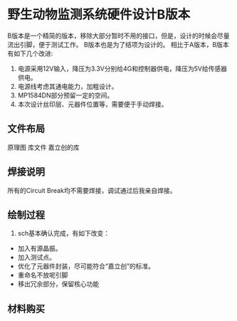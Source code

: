 <!--
 * @Author: your name
 * @Date: 2020-05-31 23:00:52
 * @LastEditTime: 2020-06-15 10:41:23
 * @LastEditors: Please set LastEditors
 * @Description: In User Settings Edit
 * @FilePath: \undefinedd:\项目\动物监测2019N\硬件\01 PCB绘制\AMP_PCB_Project\Bproj\readme.md
-->

# 野生动物监测系统硬件设计B版本

B版本是一个精简的版本，移除大部分暂时不用的接口，但是，设计的时候会尽量流出引脚，便于测试工作。
B版本也是为了结项为设计的。
相比于A版本，B版本有如下几个改进:

1. 电源采用12V输入，降压为3.3V分别给4G和控制器供电，降压为5V给传感器供电。
2. 电源线考虑其通电能力，加粗设计。
3. MP1584DN部分预留一定的空间。
4. 本次设计丝印层、元器件位置等，需要便于手动焊接。

## 文件布局

原理图
库文件
嘉立创的库

## 焊接说明

所有的Circuit Break均不需要焊接，调试通过后我亲自焊接。

## 绘制过程

1. sch基本确认完成，有如下改变：

* 加入有源晶振。
* 加入测试点。
* 优化了元器件封装，尽可能符合“嘉立创”的标准。
* 重命名不放呢引脚
* 移出冗余部分，保留核心功能

## 材料购买
